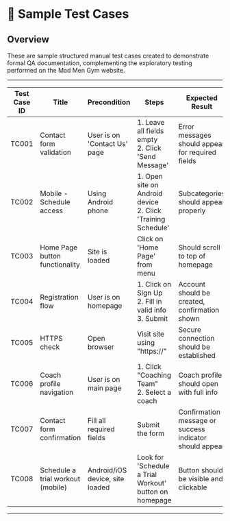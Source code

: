 # 🧪 Sample Test Cases

## Overview
These are sample structured manual test cases created to demonstrate formal QA documentation, complementing the exploratory testing performed on the Mad Men Gym website.

---

| Test Case ID | Title                              | Precondition                     | Steps                                                                 | Expected Result                                               | Actual Result                           | Status |
|--------------|------------------------------------|----------------------------------|-----------------------------------------------------------------------|----------------------------------------------------------------|----------------------------------------|--------|
| TC001        | Contact form validation            | User is on 'Contact Us' page     | 1. Leave all fields empty  <br> 2. Click 'Send Message'              | Error messages should appear for required fields              | Redirects to homepage                   | Fail   |
| TC002        | Mobile - Schedule access           | Using Android phone              | 1. Open site on Android device <br> 2. Click 'Training Schedule'     | Subcategories should appear properly                         | Empty window appears                   | Fail   |
| TC003        | Home Page button functionality     | Site is loaded                   | Click on 'Home Page' from menu                                       | Should scroll to top of homepage                              | Nothing happens                         | Fail   |
| TC004        | Registration flow                  | User is on homepage              | 1. Click on Sign Up <br> 2. Fill in valid info <br> 3. Submit       | Account should be created, confirmation shown                  | No registration feature on site        | Fail   |
| TC005        | HTTPS check                        | Open browser                     | Visit site using "https://"                                           | Secure connection should be established                       | Not secured (no HTTPS)                 | Fail   |
| TC006        | Coach profile navigation           | User is on main page             | 1. Click "Coaching Team" <br> 2. Select a coach                      | Coach profile should open with full info                       | Redirects to main page again            | Fail   |
| TC007        | Contact form confirmation          | Fill all required fields         | Submit the form                                                     | Confirmation message or success indicator should appear       | No indication shown                    | Fail   |
| TC008        | Schedule a trial workout (mobile)  | Android/iOS device, site loaded  | Look for 'Schedule a Trial Workout' button on homepage             | Button should be visible and clickable                         | Not visible on mobile version          | Fail   |

---
